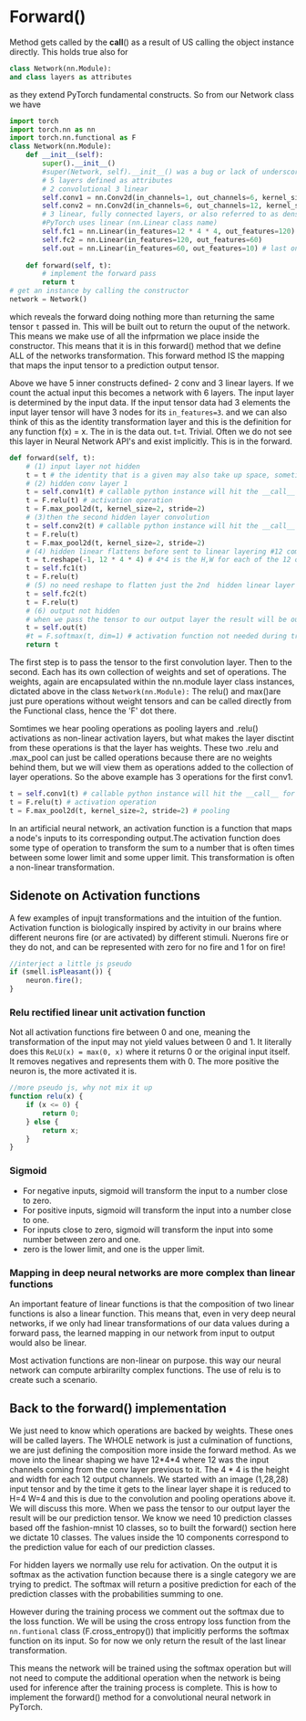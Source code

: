 # Forward()
Method gets called by the __call__() as a result of US calling the object instance directly. This holds true also for 
```py
class Network(nn.Module):
and class layers as attributes
```
as they extend PyTorch fundamental constructs. So from our Network class we have
```py
import torch
import torch.nn as nn
import torch.nn.functional as F
class Network(nn.Module):
    def __init__(self):
        super().__init__()
        #super(Network, self).__init__() was a bug or lack of underscores after __init?
        # 5 layers defined as attributes
        # 2 convolutional 3 linear
        self.conv1 = nn.Conv2d(in_channels=1, out_channels=6, kernel_size=5)
        self.conv2 = nn.Conv2d(in_channels=6, out_channels=12, kernel_size=5)
        # 3 linear, fully connected layers, or also referred to as dense
        #PyTorch uses linear (nn.Linear class name)
        self.fc1 = nn.Linear(in_features=12 * 4 * 4, out_features=120)
        self.fc2 = nn.Linear(in_features=120, out_features=60)
        self.out = nn.Linear(in_features=60, out_features=10) # last one is OUTPUT
        
    def forward(self, t):
        # implement the forward pass
        return t
# get an instance by calling the constructor
network = Network()
```
which reveals the forward doing nothing more than returning the same tensor `t` passed in. This will be built out to return the ouput of the network. This means we make use of all the infprmation we place inside the constructor. This means that it is in this forward() method that we define ALL of the networks transformation. This forward method IS the mapping that maps the input tensor to a prediction output tensor.

Above we have 5 inner constructs defined- 2 conv and 3 linear layers. If we count the actual input this becomes a network with 6 layers. The input layer is determined by the input data. If the input tensor data had 3 elements the input layer tensor will have 3 nodes for its `in_features=3`. and we can also think of this as the identity transformation layer and this is the definition for any function f(x) = x. The in is the data out. t=t. Trivial. Often we do not see this layer in Neural Network API's and exist implicitly. This is in the forward. 

```py
def forward(self, t):
    # (1) input layer not hidden
    t = t # the identity that is a given may also take up space, sometimes this is left out
    # (2) hidden conv layer 1 
    t = self.conv1(t) # callable python instance will hit the __call__ for us
    t = F.relu(t) # activation operation
    t = F.max_pool2d(t, kernel_size=2, stride=2)
    # (3)then the second hidden layer convolution
    t = self.conv2(t) # callable python instance will hit the __call__ for us
    t = F.relu(t)
    t = F.max_pool2d(t, kernel_size=2, stride=2)
    # (4) hidden linear flattens before sent to linear layering #12 coming in from the prev conv layer
    t = t.reshape(-1, 12 * 4 * 4) # 4*4 is the H,W for each of the 12 output channels
    t = self.fc1(t)
    t = F.relu(t)
    # (5) no need reshape to flatten just the 2nd  hidden linear layer
    t = self.fc2(t)
    t = F.relu(t)
    # (6) output not hidden
    # when we pass the tensor to our output layer the result will be our prediction tensor
    t = self.out(t)
    #t = F.softmax(t, dim=1) # activation function not needed during training, only to infer and predict after the fact. The cross entropy loss function is used for training.
    return t
```
The first step is to pass the tensor to the first convolution layer. Then to the second. Each has its own collection of weights and set of operations. The weights, again are encapsulated within the nn.module layer class instances, dictated above in the class `Network(nn.Module):` The relu() and max()are just pure operations without weight tensors and can be called directly from the Functional class, hence the 'F' dot there. 

Somtimes we hear pooling operations as pooling layers and .relu() activations as non-linear activation layers, but what makes the layer disctint from these operations is that the layer has weights. These two .relu and .max_pool can just be called operations because there are no weights behind them, but we will view them as operations added to the collection of layer operations. So the above example has 3 operations for the first conv1. 
```py
t = self.conv1(t) # callable python instance will hit the __call__ for us
t = F.relu(t) # activation operation
t = F.max_pool2d(t, kernel_size=2, stride=2) # pooling
```
In an artificial neural network, an activation function is a function that maps a node's inputs to its corresponding output.The activation function does some type of operation to transform the sum to a number that is often times between some lower limit and some upper limit. This transformation is often a non-linear transformation.

## Sidenote on Activation functions
A few examples of inpujt transformations and the intuition of the funtion.  Activation function is biologically inspired by activity in our brains where different neurons fire (or are activated) by different stimuli. Nuerons fire or they do not, and can be represented with zero for no fire and 1 for on fire!
```js
//interject a little js pseudo
if (smell.isPleasant()) {
    neuron.fire();
}
```
### Relu rectified linear unit activation function
Not all activation functions fire between 0 and one, meaning the transformation of the input may not yield values between 0 and 1. It literally does this `ReLU(x) = max(0, x)` where it returns 0 or the original input itself. It removes negatives and represents them with 0. The more positive the neuron is, the more activated it is.
```js
//more pseudo js, why not mix it up
function relu(x) {
    if (x <= 0) {
        return 0;
    } else {
        return x;
    }
}
```

### Sigmoid 
* For negative inputs, sigmoid will transform the input to a number close to zero.
* For positive inputs, sigmoid will transform the input into a number close to one.
* For inputs close to zero, sigmoid will transform the input into some number between zero and one.
* zero is the lower limit, and one is the upper limit.

### Mapping in deep neural networks are more complex than linear functions
An important feature of linear functions is that the composition of two linear functions is also a linear function. This means that, even in very deep neural networks, if we only had linear transformations of our data values during a forward pass, the learned mapping in our network from input to output would also be linear. 

Most activation functions are non-linear on purpose. this way our neural network can compute arbirarilty complex functions. The use of relu is to create such a scenario.

## Back to the forward() implementation

We just need to know which operations are backed by weights. These ones will be called layers. The WHOLE network is just a culmination of functions, we are just defining the composition more inside the forward method. As we move into the linear shaping we have 12\*4\*4 where 12 was the input channels coming from the conv layer previous to it. The 4 * 4 is the height and width for each 12 output channels. We started with an image (1,28,28) input tensor and by the time it gets to the linear layer shape it is reduced to H=4 W=4 and this is due to the convolution and pooling operations above it. We will discuss this more. When we pass the tensor to our output layer the result will be our prediction tensor. We know we need 10 prediction classes based off the fashion-mnist 10 classes, so to built the forward() section here we dictate 10 classes. The values inside the 10 components correspond to the prediction value for each of our prediction classes.

For hidden layers we normally use relu for activation. On the output it is softmax as the activation function because there is a single category we are trying to predict. The softmax will return a positive prediction for each of the prediction classes with the probabilities summing to one. 

However during the training process we comment out the softmax due to the loss function. We will be using the cross entropy loss function from the `nn.funtional` class (F.cross_entropy()) that implicitly performs the softmax function on its input. So for now we only return the result of the last linear transformation. 

This means the network will be trained using the softmax operation but will not need to compute the additional operation when the network is being used for inference after the training process is complete. This is how to implement the forward() method for a convolutional neural network in PyTorch.

